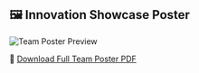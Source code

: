 ## 🖼 Innovation Showcase Poster

![Team Poster Preview](Teamposter.pptx.png)

📄 [Download Full Team Poster PDF](Teamposter.pptx.pdf)
